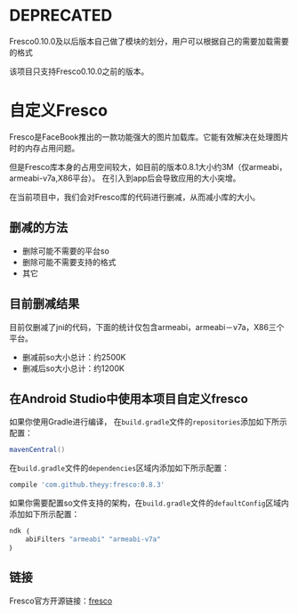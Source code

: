 # DEPRECATED
Fresco0.10.0及以后版本自己做了模块的划分，用户可以根据自己的需要加载需要的格式  

该项目只支持Fresco0.10.0之前的版本。  

# 自定义Fresco

Fresco是FaceBook推出的一款功能强大的图片加载库。它能有效解决在处理图片时的内存占用问题。

但是Fresco库本身的占用空间较大，如目前的版本0.8.1大小约3M（仅armeabi，armeabi-v7a,X86平台）。
在引入到app后会导致应用的大小突增。

在当前项目中，我们会对Fresco库的代码进行删减，从而减小库的大小。

## 删减的方法
- 删除可能不需要的平台so
- 删除可能不需要支持的格式
- 其它

## 目前删减结果
目前仅删减了jni的代码，下面的统计仅包含armeabi，armeabi－v7a，X86三个平台。

- 删减前so大小总计：约2500K
- 删减后so大小总计：约1200K

## 在Android Studio中使用本项目自定义fresco
如果你使用Gradle进行编译，
在`build.gradle`文件的`repositories`添加如下所示配置：
```groovy
mavenCentral()
```

在`build.gradle`文件的`dependencies`区域内添加如下所示配置：

```groovy
compile 'com.github.theyy:fresco:0.8.3'
```

如果你需要配置so文件支持的架构，在`build.gradle`文件的`defaultConfig`区域内添加如下所示配置：
```groovy
ndk ｛
    abiFilters "armeabi" "armeabi-v7a"
｝
```

## 链接
Fresco官方开源链接：[fresco](https://github.com/facebook/fresco)
